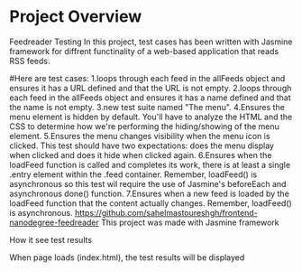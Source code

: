 # Project Overview
Feedreader Testing
In this project, test cases has been written with Jasmine framework for diffrent functinality of a web-based application that reads RSS feeds.

#Here are test cases:
1.loops through each feed in the allFeeds object and ensures it has a URL defined and that the URL is not empty.
2.loops through each feed in the allFeeds object and ensures it has a name defined and that the name is not empty.
3.new test suite named "The menu".
4.Ensures the menu element is hidden by default. You'll have to analyze the HTML and the CSS to determine how we're performing the hiding/showing of the menu element.
5.Ensures the menu changes visibility when the menu icon is clicked. This test should have two expectations: does the menu display when clicked and does it hide when clicked again.
6.Ensures when the loadFeed function is called and completes its work, there is at least a single .entry element within the .feed container. Remember, loadFeed() is asynchronous so this test wil require the use of Jasmine's beforeEach and asynchronous done() function.
7.Ensures when a new feed is loaded by the loadFeed function that the content actually changes. Remember, loadFeed() is asynchronous.
https://github.com/sahelmastoureshgh/frontend-nanodegree-feedreader
This project was made with Jasmine framework

How it see test results

When page loads (index.html), the test results will be displayed 
